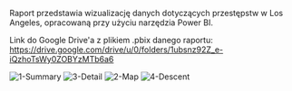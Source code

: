 Raport przedstawia wizualizację danych dotyczących przestępstw w Los Angeles, opracowaną przy użyciu narzędzia Power BI.

Link do Google Drive'a z plikiem .pbix danego raportu: https://drive.google.com/drive/u/0/folders/1ubsnz92Z_e-iQzhoTsWy0ZOBYzMTb6a6


![1-Summary](https://github.com/Furmix/Raporty-Power-Bi/assets/92210941/16be4ba6-feee-4989-a5a2-6b70a2ea121c)
![3-Detail](https://github.com/Furmix/Raporty-Power-Bi/assets/92210941/5c75b3b0-7b37-4cf0-921c-4a4de3186d02)
![2-Map](https://github.com/Furmix/Raporty-Power-Bi/assets/92210941/27b9289d-7d6f-48a5-bb30-9a85d16bbf73)
![4-Descent](https://github.com/Furmix/Raporty-Power-Bi/assets/92210941/f5f5d66f-f501-435d-b610-03f2bf7a6789)

